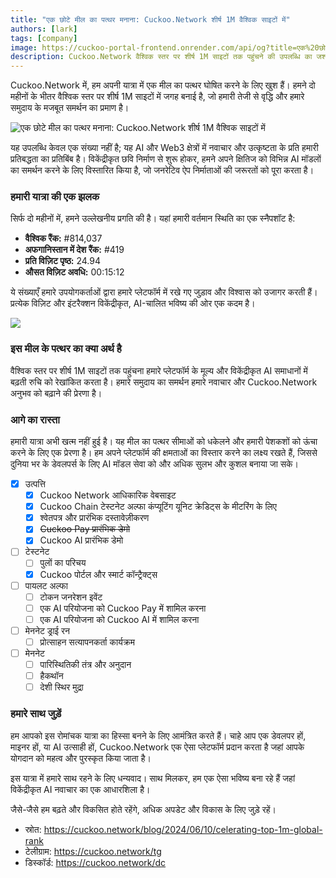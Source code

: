 ```yaml
---
title: "एक छोटे मील का पत्थर मनाना: Cuckoo.Network शीर्ष 1M वैश्विक साइटों में"
authors: [lark]
tags: [company]
image: https://cuckoo-portal-frontend.onrender.com/api/og?title=एक%20छोटे%20मील%20का%20पत्थर%20मनाना:%20Cuckoo.Network%20शीर्ष%201M%20वैश्विक%20साइटों%20में
description: Cuckoo.Network वैश्विक स्तर पर शीर्ष 1M साइटों तक पहुंचने की उपलब्धि का जश्न मना रहा है, जो AI और Web3 क्षेत्र में इसकी तेजी से वृद्धि और प्रभाव को दर्शाता है।
---
```


Cuckoo.Network में, हम अपनी यात्रा में एक मील का पत्थर घोषित करने के लिए खुश हैं। हमने दो महीनों के भीतर वैश्विक स्तर पर शीर्ष 1M साइटों में जगह बनाई है, जो हमारी तेजी से वृद्धि और हमारे समुदाय के मजबूत समर्थन का प्रमाण है।

![एक छोटे मील का पत्थर मनाना: Cuckoo.Network शीर्ष 1M वैश्विक साइटों में](https://cuckoo-network.b-cdn.net/cuckoo-network-top-1m-sites.webp "एक छोटे मील का पत्थर मनाना: Cuckoo.Network शीर्ष 1M वैश्विक साइटों में")

यह उपलब्धि केवल एक संख्या नहीं है; यह AI और Web3 क्षेत्रों में नवाचार और उत्कृष्टता के प्रति हमारी प्रतिबद्धता का प्रतिबिंब है। विकेंद्रीकृत छवि निर्माण से शुरू होकर, हमने अपने क्षितिज को विभिन्न AI मॉडलों का समर्थन करने के लिए विस्तारित किया है, जो जनरेटिव ऐप निर्माताओं की जरूरतों को पूरा करता है।

### हमारी यात्रा की एक झलक

सिर्फ दो महीनों में, हमने उल्लेखनीय प्रगति की है। यहां हमारी वर्तमान स्थिति का एक स्नैपशॉट है:

- **वैश्विक रैंक:** #814,037
- **अफगानिस्तान में देश रैंक:** #419
- **प्रति विज़िट पृष्ठ:** 24.94
- **औसत विज़िट अवधि:** 00:15:12

ये संख्याएँ हमारे उपयोगकर्ताओं द्वारा हमारे प्लेटफॉर्म में रखे गए जुड़ाव और विश्वास को उजागर करती हैं। प्रत्येक विज़िट और इंटरैक्शन विकेंद्रीकृत, AI-चालित भविष्य की ओर एक कदम है।

[![](https://cuckoo-network.b-cdn.net/cuckoo-global-rank.webp)](https://www.similarweb.com/website/cuckoo.network/)

### इस मील के पत्थर का क्या अर्थ है

वैश्विक स्तर पर शीर्ष 1M साइटों तक पहुंचना हमारे प्लेटफॉर्म के मूल्य और विकेंद्रीकृत AI समाधानों में बढ़ती रुचि को रेखांकित करता है। हमारे समुदाय का समर्थन हमारे नवाचार और Cuckoo.Network अनुभव को बढ़ाने की प्रेरणा है।

### आगे का रास्ता

हमारी यात्रा अभी खत्म नहीं हुई है। यह मील का पत्थर सीमाओं को धकेलने और हमारी पेशकशों को ऊंचा करने के लिए एक प्रेरणा है। हम अपने प्लेटफॉर्म की क्षमताओं का विस्तार करने का लक्ष्य रखते हैं, जिससे दुनिया भर के डेवलपर्स के लिए AI मॉडल सेवा को और अधिक सुलभ और कुशल बनाया जा सके।

- [x] उत्पत्ति
  - [x] Cuckoo Network आधिकारिक वेबसाइट
  - [x] Cuckoo Chain टेस्टनेट अल्फा कंप्यूटिंग यूनिट क्रेडिट्स के मीटरिंग के लिए
  - [x] श्वेतपत्र और प्रारंभिक दस्तावेज़ीकरण
  - [x] ~~Cuckoo Pay प्रारंभिक डेमो~~
  - [x] Cuckoo AI प्रारंभिक डेमो
- [ ] टेस्टनेट
  - [ ] पुलों का परिचय
  - [x] Cuckoo पोर्टल और स्मार्ट कॉन्ट्रैक्ट्स
- [ ] पायलट अल्फा
  - [ ] टोकन जनरेशन इवेंट
  - [ ] एक AI परियोजना को Cuckoo Pay में शामिल करना
  - [ ] एक AI परियोजना को Cuckoo AI में शामिल करना
- [ ] मेननेट ड्राई रन
  - [ ] प्रोत्साहन सत्यापनकर्ता कार्यक्रम
- [ ] मेननेट
  - [ ] पारिस्थितिकी तंत्र और अनुदान
  - [ ] हैकथॉन
  - [ ] देशी स्थिर मुद्रा

### हमारे साथ जुड़ें

हम आपको इस रोमांचक यात्रा का हिस्सा बनने के लिए आमंत्रित करते हैं। चाहे आप एक डेवलपर हों, माइनर हों, या AI उत्साही हों, Cuckoo.Network एक ऐसा प्लेटफॉर्म प्रदान करता है जहां आपके योगदान को महत्व और पुरस्कृत किया जाता है।

इस यात्रा में हमारे साथ रहने के लिए धन्यवाद। साथ मिलकर, हम एक ऐसा भविष्य बना रहे हैं जहां विकेंद्रीकृत AI नवाचार का एक आधारशिला है।

जैसे-जैसे हम बढ़ते और विकसित होते रहेंगे, अधिक अपडेट और विकास के लिए जुड़े रहें।

- स्रोत: https://cuckoo.network/blog/2024/06/10/celerating-top-1m-global-rank
- टेलीग्राम: https://cuckoo.network/tg
- डिस्कॉर्ड: https://cuckoo.network/dc

